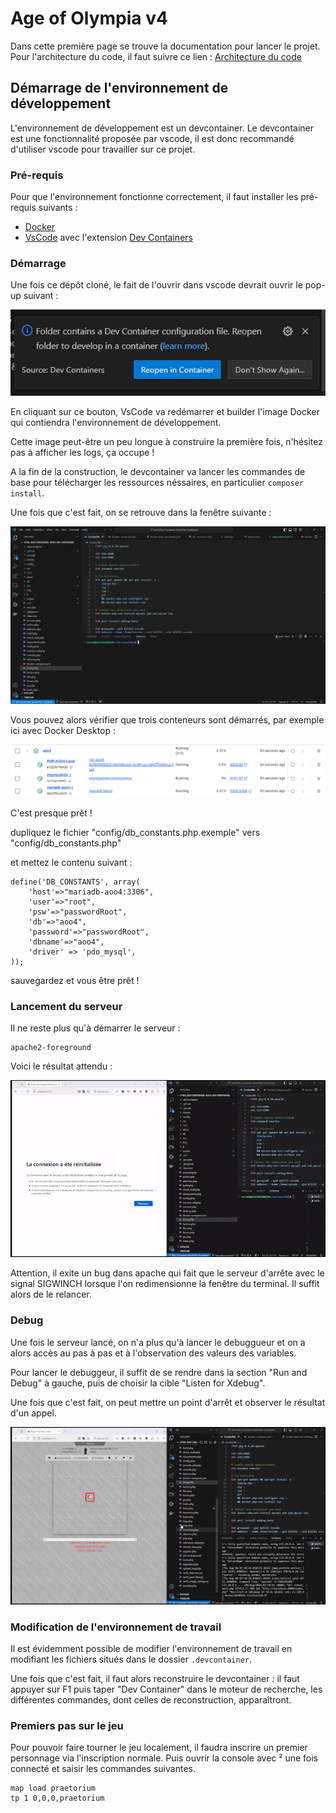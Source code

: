 # Age of Olympia v4

Dans cette première page se trouve la documentation pour lancer le projet.
Pour l'architecture du code, il faut suivre ce lien :
[Architecture du code](docs/architecture.md)

## Démarrage de l'environnement de développement

L'environnement de développement est un devcontainer. Le devcontainer est une fonctionnalité proposée par vscode, il est donc recommandé d'utiliser vscode pour travailler sur ce projet.

### Pré-requis

Pour que l'environnement fonctionne correctement, il faut installer les pré-requis suivants :

- [Docker](https://docs.docker.com/engine/install/)
- [VsCode](https://code.visualstudio.com/) avec l'extension [Dev Containers](https://marketplace.visualstudio.com/items?itemName=ms-vscode-remote.remote-containers)

### Démarrage

Une fois ce dépôt cloné, le fait de l'ouvrir dans vscode devrait ouvrir le pop-up suivant : 

![popup qui propose la réouverture du projet avec les Dev Containers](./docs/images/open_devcontainer.png)

En cliquant sur ce bouton, VsCode va redémarrer et builder l'image Docker qui contiendra l'environnement de développement.

Cette image peut-être un peu longue à construire la première fois, n'hésitez pas à afficher les logs, ça occupe !

A la fin de la construction, le devcontainer va lancer les commandes de base pour télécharger les ressources néssaires, en particulier `composer install`.

Une fois que c'est fait, on se retrouve dans la fenêtre suivante :

![vscode réouvert dans un container](./docs/images/vscode_inside_devcontainer.png)

Vous pouvez alors vérifier que trois conteneurs sont démarrés, par exemple ici avec Docker Desktop : 

![docker desktop dans lequel on voit trois conteneurs ouverts, celui de dev, la bdd, phpmyadmin](./docs/images/docker.png)

C'est presque prêt !

dupliquez le fichier "config/db_constants.php.exemple" vers "config/db_constants.php"

et mettez le contenu suivant : 

```code
define('DB_CONSTANTS', array(
    'host'=>"mariadb-aoo4:3306",
    'user'=>"root",
    'psw'=>"passwordRoot",
    'db'=>"aoo4",
    'password'=>"passwordRoot",
    'dbname'=>"aoo4",
    'driver' => 'pdo_mysql',
));
```
sauvegardez et vous être prêt ! 

### Lancement du serveur

Il ne reste plus qu'à démarrer le serveur : 

```shell
apache2-foreground
```

Voici le résultat attendu : 

![gif qui montre le lancement de la commande et l'affichage du jeu par la suite](./docs/gifs/lancement_serveur.gif)

Attention, il exite un bug dans apache qui fait que le serveur d'arrête avec le signal SIGWINCH lorsque l'on redimensionne la fenêtre du terminal. Il suffit alors de le relancer.

### Debug

Une fois le serveur lancé, on n'a plus qu'à lancer le debuggueur et on a alors accès au pas à pas et à l'observation des valeurs des variables.

Pour lancer le debuggeur, il suffit de se rendre dans la section "Run and Debug" à gauche, puis de choisir la cible "Listen for Xdebug".

Une fois que c'est fait, on peut mettre un point d'arrêt et observer le résultat d'un appel.

![exemples d'utilisations de point d'arrêt](./docs/gifs/debug.gif)

### Modification de l'environnement de travail

Il est évidemment possible de modifier l'environnement de travail en modifiant les fichiers situés dans le dossier `.devcontainer`.

Une fois que c'est fait, il faut alors reconstruire le devcontainer : il faut appuyer sur F1 puis taper "Dev Container" dans le moteur de recherche, les différentes commandes, dont celles de reconstruction, apparaîtront.

### Premiers pas sur le jeu 

Pour pouvoir faire tourner le jeu localement, il faudra inscrire un premier personnage via l'inscription normale. Puis ouvrir la console avec ² une fois connecté et saisir les commandes suivantes.

```
map load praetorium
tp 1 0,0,0,praetorium
```